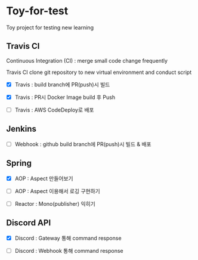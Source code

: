 # Toy-for-test
Toy project for testing new learning

## Travis CI

Continuous Integration (CI) : merge small code change frequently

Travis CI clone git repository to new virtual environment and conduct script

- [X] Travis : build branch에 PR(push)시 빌드

- [X] Travis : PR시 Docker Image build 후 Push

- [ ] Travis : AWS CodeDeploy로 배포

## Jenkins

- [ ] Webhook : github build branch에 PR(push)시 빌드 & 배포

## Spring

- [X] AOP : Aspect 만들어보기

- [ ] AOP : Aspect 이용해서 로깅 구현하기

- [ ] Reactor : Mono(publisher) 익히기

## Discord API

- [X] Discord : Gateway 통해 command response

- [ ] Discord : Webhook 통해 command response
